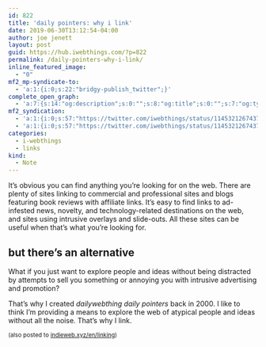 ```yaml
---
id: 822
title: 'daily pointers: why i link'
date: 2019-06-30T13:12:54-04:00
author: joe jenett
layout: post
guid: https://hub.iwebthings.com/?p=822
permalink: /daily-pointers-why-i-link/
inline_featured_image:
  - "0"
mf2_mp-syndicate-to:
  - 'a:1:{i:0;s:22:"bridgy-publish_twitter";}'
complete_open_graph:
  - 'a:7:{s:14:"og:description";s:0:"";s:8:"og:title";s:0:"";s:7:"og:type";s:0:"";s:12:"twitter:card";s:7:"summary";s:15:"twitter:creator";s:0:"";s:19:"twitter:description";s:0:"";s:8:"og:image";s:0:"";}'
mf2_syndication:
  - 'a:1:{i:0;s:57:"https://twitter.com/iwebthings/status/1145321267437940737";}'
  - 'a:1:{i:0;s:57:"https://twitter.com/iwebthings/status/1145321267437940737";}'
categories:
  - i-webthings
  - links
kind:
  - Note
---
```

It&#8217;s obvious you can find anything you&#8217;re looking for on the web. There are plenty of sites linking to commercial and professional sites and blogs featuring book reviews with affiliate links. It&#8217;s easy to find links to ad-infested news, novelty, and technology-related destinations on the web, and sites using intrusive overlays and slide-outs. All these sites can be useful when that&#8217;s what you&#8217;re looking for.

## but there&#8217;s an alternative

What if you just want to explore people and ideas without being distracted by attempts to sell you something or annoying you with intrusive advertising and promotion?

That&#8217;s why I created _dailywebthing daily pointers_ back in 2000. I like to think I&#8217;m providing a means to explore the web of atypical people and ideas without all the noise. That&#8217;s why I link.

<small></em>(also posted to <a class="u-syndication" href="https://indieweb.xyz/en/linking">indieweb.xyz/en/linking</a>)</em></small>

